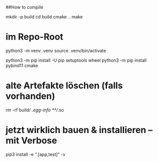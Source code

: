 ##How to compile 

mkdir -p build
cd build
cmake ..
make

# im Repo-Root
python3 -m venv .venv
source .venv/bin/activate

python3 -m pip install -U pip setuptools wheel
python3 -m pip install pybind11 cmake   

# alte Artefakte löschen (falls vorhanden)
rm -rf build/ *.egg-info **/*.so

# jetzt wirklich bauen & installieren – mit Verbose
pip3 install -e ".[app,test]" -v
